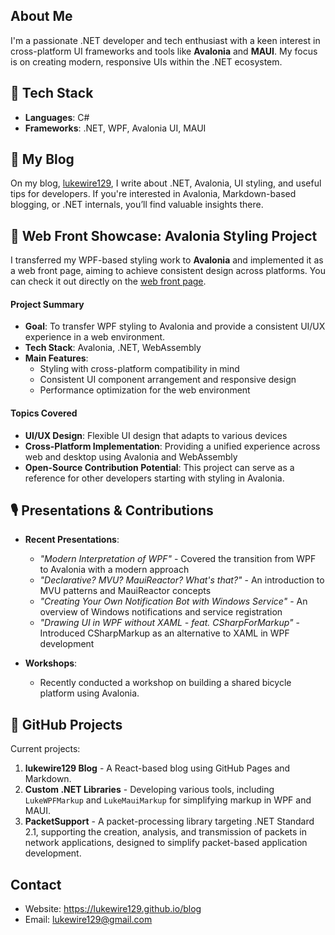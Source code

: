 ## About Me
I'm a passionate .NET developer and tech enthusiast with a keen interest in cross-platform UI frameworks and tools like **Avalonia** and **MAUI**. My focus is on creating modern, responsive UIs within the .NET ecosystem.

## 🔧 Tech Stack
- **Languages**: C#
- **Frameworks**: .NET, WPF, Avalonia UI, MAUI

## 📖 My Blog
On my blog, [lukewire129](https://lukewire129.github.io/blog/), I write about .NET, Avalonia, UI styling, and useful tips for developers. If you're interested in Avalonia, Markdown-based blogging, or .NET internals, you’ll find valuable insights there.

## 📂 Web Front Showcase: Avalonia Styling Project
I transferred my WPF-based styling work to **Avalonia** and implemented it as a web front page, aiming to achieve consistent design across platforms. You can check it out directly on the [web front page](https://delightful-profiterole-0fa25d.netlify.app/).

#### Project Summary
- **Goal**: To transfer WPF styling to Avalonia and provide a consistent UI/UX experience in a web environment.
- **Tech Stack**: Avalonia, .NET, WebAssembly
- **Main Features**:
  - Styling with cross-platform compatibility in mind
  - Consistent UI component arrangement and responsive design
  - Performance optimization for the web environment

#### Topics Covered
- **UI/UX Design**: Flexible UI design that adapts to various devices
- **Cross-Platform Implementation**: Providing a unified experience across web and desktop using Avalonia and WebAssembly
- **Open-Source Contribution Potential**: This project can serve as a reference for other developers starting with styling in Avalonia.

## 🎙️ Presentations & Contributions
- **Recent Presentations**:
  - *"Modern Interpretation of WPF"* - Covered the transition from WPF to Avalonia with a modern approach
  - *"Declarative? MVU? MauiReactor? What's that?"* - An introduction to MVU patterns and MauiReactor concepts
  - *"Creating Your Own Notification Bot with Windows Service"* - An overview of Windows notifications and service registration
  - *"Drawing UI in WPF without XAML - feat. CSharpForMarkup"* - Introduced CSharpMarkup as an alternative to XAML in WPF development

- **Workshops**:
  - Recently conducted a workshop on building a shared bicycle platform using Avalonia.

## 📂 GitHub Projects
Current projects:
1. **lukewire129 Blog** - A React-based blog using GitHub Pages and Markdown.
2. **Custom .NET Libraries** - Developing various tools, including `LukeWPFMarkup` and `LukeMauiMarkup` for simplifying markup in WPF and MAUI.
3. **PacketSupport** - A packet-processing library targeting .NET Standard 2.1, supporting the creation, analysis, and transmission of packets in network applications, designed to simplify packet-based application development.

## Contact
- Website: https://lukewire129.github.io/blog
- Email: lukewire129@gmail.com
